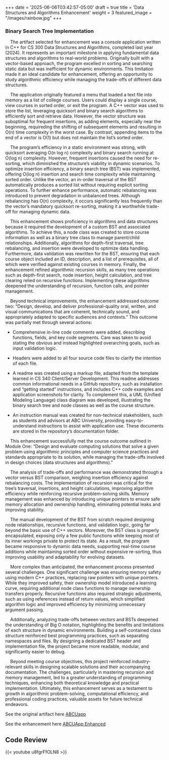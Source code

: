 +++
date = '2025-06-06T03:42:57-05:00'
draft = true
title = 'Data Structures and Algorithms Enhancement'
weight = 3
featured_image = "/images/rainbow.jpg"
+++
### Binary Search Tree Implementation



<!--more-->


&nbsp;&nbsp;&nbsp;&nbsp;The artifact selected for enhancement was a console application written in C++ for CS 300 Data Structures and Algorithms, completed last year (2024). It represents an important milestone in applying fundamental data structures and algorithms to real-world problems. Originally built with a vector-based approach, the program excelled in sorting and searching static data but was inefficient for dynamic environments. This limitation made it an ideal candidate for enhancement, offering an opportunity to study algorithmic efficiency while managing the trade-offs of different data structures. 

&nbsp;&nbsp;&nbsp;&nbsp;The application originally featured a menu that loaded a text file into memory as a list of college courses. Users could display a single course, view courses in sorted order, or exit the program. A C++ vector was used to store the list, leveraging quicksort and binary search algorithms to efficiently sort and retrieve data. However, the vector structure was suboptimal for frequent insertions, as adding elements, especially near the beginning, requireding the shifting of subsequent elements and resulting in O(n) time complexity in the worst case. By contrast, appending items to the end of a vector is O(1) but does not maintain the list’s sorted order. 

&nbsp;&nbsp;&nbsp;&nbsp;The program’s efficiency in a static environment was strong, with quicksort averaging O(n log n) complexity and binary search running at O(log n) complexity. However, frequent insertions caused the need for re-sorting, which diminished the structure’s viability in dynamic scenarios. To optimize insertion efficiency, a binary search tree (BST) was implemented, offering O(log n) insertion and search time complexity while maintaining sorted order. Unlike the vector, an in-order traversal of the BST automatically produces a sorted list without requiring explicit sorting operations. To further enhance performance, automatic rebalancing was introduced to prevent degradation in unbalanced trees. Although rebalancing has O(n) complexity, it occurs significantly less frequently than the vector’s mandatory quicksort re-sorting, making it a worthwhile trade-off for managing dynamic data. 

&nbsp;&nbsp;&nbsp;&nbsp;This enhancement shows proficiency in algorithms and data structures because it required the development of a custom BST and associated algorithms. To achieve this, a node class was created to store course information as well as a binary tree class to manage parent/child relationships. Additionally, algorithms for depth-first traversal, tree rebalancing, and insertion were developed to optimize data handling. Furthermore, data validation was rewritten for the BST, ensuring that each course object included an ID, description, and a list of prerequisites, all of which were verified against existing courses in memory. Finally, the enhancement refined algorithmic recursion skills, as many tree operations such as depth-first search, node insertion, height calculation, and tree clearing relied on recursive functions. Implementing these algorithms deepened the understanding of recursion, function calls, and pointer management. 

&nbsp;&nbsp;&nbsp;&nbsp;Beyond technical improvements, the enhancement addressed outcome two: “Design, develop, and deliver professional-quality oral, written, and visual communications that are coherent, technically sound, and appropriately adapted to specific audiences and contexts.” This outcome was partially met through several actions:


- Comprehensive in-line code comments were added, describing functions, fields, and key code segments. Care was taken to avoid stating the obvious and instead highlighted overarching goals, such as input validation logic. 

- Headers were added to all four source code files to clarify the intention of each file. 

- A readme was created using a markup file, adapted from the template learned in CS 340 Client/Server Development. This readme addresses common informational needs in a GitHub repository, such as installation and “getting started” instructions, and includes C++ code examples and application screenshots for clarity. To complement this, a UML (Unified Modeling Language) class diagram was developed, illustrating the binary search tree and node classes as well as the course structure.

- An instruction manual was created for non-technical stakeholders, such as students and advisors at ABC University, providing easy-to-understand instructions to assist with application use. These documents are stored in the repository’s documentation folder. 


&nbsp;&nbsp;&nbsp;&nbsp;This enhancement successfully met the course outcome outlined in Module One: “Design and evaluate computing solutions that solve a given problem using algorithmic principles and computer science practices and standards appropriate to its solution, while managing the trade-offs involved in design choices (data structures and algorithms).” 

&nbsp;&nbsp;&nbsp;&nbsp;The analysis of trade-offs and performance was demonstrated through a vector versus BST comparison, weighing insertion efficiency against rebalancing costs. The implementation of recursion was critical for the tree’s traversal, insertions, and height calculations, improving algorithm efficiency while reinforcing recursive problem-solving skills. Memory management was enhanced by introducing unique pointers to ensure safe memory allocation and ownership handling, eliminating potential leaks and improving stability.

&nbsp;&nbsp;&nbsp;&nbsp;The manual development of the BST from scratch required designing node relationships, recursive functions, and validation logic, going far beyond the basic use of C++ vectors. Moreover, the BST class is properly encapsulated, exposing only a few public functions while keeping most of its inner workings private to protect its state. As a result, the program became responsive to dynamic data needs, supporting real-time course additions while maintaining sorted order without expensive re-sorting, thus improving usability and adaptability for evolving datasets. 

&nbsp;&nbsp;&nbsp;&nbsp;More complex than anticipated, the enhancement process presented several challenges. One significant challenge was ensuring memory safety using modern C++ practices, replacing raw pointers with unique pointers. While they improved safety, their ownership model introduced a learning curve, requiring additional node class functions to manage ownership transfers properly. Recursive functions also required strategic adjustments, such as using references instead of return values, which simplified algorithm logic and improved efficiency by minimizing unnecessary argument passing. 

&nbsp;&nbsp;&nbsp;&nbsp;Additionally, analyzing trade-offs between vectors and BSTs deepened the understanding of Big O notation, highlighting the benefits and limitations of each structure in dynamic environments. Building a self-contained class structure reinforced best programming practices, such as separating namespaces and files. By designing a dedicated BST header and implementation file, the project became more readable, modular, and significantly easier to debug. 

&nbsp;&nbsp;&nbsp;&nbsp;Beyond meeting course objectives, this project reinforced industry-relevant skills in designing scalable solutions and their accompanying documentation. The challenges, particularly in mastering recursion and memory management, led to a greater understanding of programming techniques, enhancing both theoretical knowledge and practical implementation. Ultimately, this enhancement serves as a testament to growth in algorithmic problem-solving, computational efficiency, and professional coding practices, valuable assets for future technical endeavors.

See the original artifact here [ABCUapp](https://github.com/mufg80/CS300_ABCU_App)

See the enhancement here [ABCUApp Enhanced](https://github.com/mufg80/CS300_Enhancement2)

## **Code Review**

{{< youtube u8fgrFfOLN8 >}}
